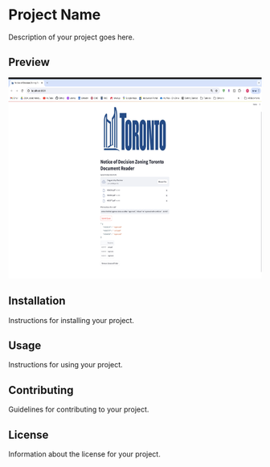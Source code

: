 


# Project Name

Description of your project goes here.

## Preview
<img src="https://github.com/YasaminAbbaszadegan/RAG_Toronto_Zoning_Notices/blob/main/images/toronto_zoning_RAG_App.png" width="550" height="400">

## Installation

Instructions for installing your project.

## Usage

Instructions for using your project.

## Contributing

Guidelines for contributing to your project.

## License

Information about the license for your project.
